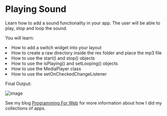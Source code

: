 <h1><strong>Playing Sound</strong></h1>


Learn how to add a sound functionality in your app. The user will be able to play, stop and loop the sound. 

<p>You will learn:</p>

 <li>How to add a switch widget into your layout</li>
 <li>How to create a raw directory inside the res folder and place the mp3 file</li>
 <li>How to use the start() and stop() objects</li>
 <li>How to use the isPlaying() and setLooping() objects</li>
 <li>How to use the MediaPlayer class</li>
 <li>How to use the setOnCheckedChangeListener</li>
 
 <p>Final Output:</p>
 
 ![image](https://i0.wp.com/programmingforweb.com/wp-content/uploads/2016/03/soundsEmulator.png)
 
 See my blog [Programming For Web](https://programmingforweb.com/play-sound-android-app/) for more information about how I did my collections of apps.

 

